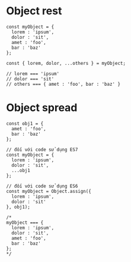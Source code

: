 # Object rest

    const myObject = {
      lorem : 'ipsum',
      dolor : 'sit',
      amet : 'foo',
      bar : 'baz'
    };

    const { lorem, dolor, ...others } = myObject;

    // lorem === 'ipsum'
    // dolor === 'sit'
    // others === { amet : 'foo', bar : 'baz' }

# Object spread

    const obj1 = {
      amet : 'foo',
      bar : 'baz'
    };

    // đối với code sử dụng ES7
    const myObject = {
      lorem : 'ipsum',
      dolor : 'sit',
      ...obj1  
    };

    // đối với code sử dụng ES6
    const myObject = Object.assign({
      lorem : 'ipsum',
      dolor : 'sit'
    }, obj1);
    
    /*
    myObject === {
      lorem : 'ipsum',
      dolor : 'sit',
      amet : 'foo',
      bar : 'baz'
    };
    */